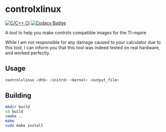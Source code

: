# controlxlinux

[![C/C++ CI](https://github.com/tsuki-superior/controlxlinux/actions/workflows/build.yml/badge.svg)](https://github.com/tsuki-superior/controlxlinux/actions/workflows/build.yml)
[![Codacy Badge](https://app.codacy.com/project/badge/Grade/89f07741b5544bf6b35e696c49c7baea)](https://www.codacy.com/gh/tsuki-superior/controlxlinux/dashboard?utm_source=github.com&utm_medium=referral&utm_content=tsuki-superior/controlxlinux&utm_campaign=Badge_Grade)

A tool to help you make controlx compatible images for the TI-nspire

While I am not responsible for any damage caused to your calculator due to this tool, I can inform you that this tool was indeed tested on real hardware, and worked perfectly.

## Usage

```sh
controlxlinux <dtb> <initrd> <kernel> <output_file>

```

## Building

```sh
mkdir build
cd build
cmake ..
make
sudo make install
```
